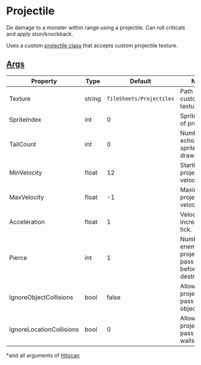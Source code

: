 # Projectile

Do damage to a monster within range using a projectile.
Can roll criticals and apply stun/knockback.

Uses a custom [projectile class](~/api/TrinketTinker.Effects.Pewpew.TinkerProjectile.yml) that accepts custom projectile texture.

## [Args](~/api/TrinketTinker.Models.AbilityArgs.ProjectileArgs.yml)

| Property | Type | Default | Notes |
| -------- | ---- | ------- | ----- |
| Texture | string | `TileSheets/Projectiles` | Path to custom texture. |
| SpriteIndex | int | 0 | Sprite index of projectile. |
| TailCount | int | 0 | Number of echo/trail sprites to draw. |
| MinVelocity | float | 12 | Starting projectile velocity. |
| MaxVelocity | float | -1 | Maximum projectile velocity. |
| Acceleration | float | 1 | Velocity increase per tick. |
| Pierce | int | 1 | Number of enemies the projectile can pass throgh before it is destroyed. |
| IgnoreObjectCollisions | bool | false | Allow projectile to pass through object/terrain. |
| IgnoreLocationCollisions | bool | 0 | Allow projectile to pass through walls. |

*and all arguments of [Hitscan](4.1.5-Hitscan.md)
